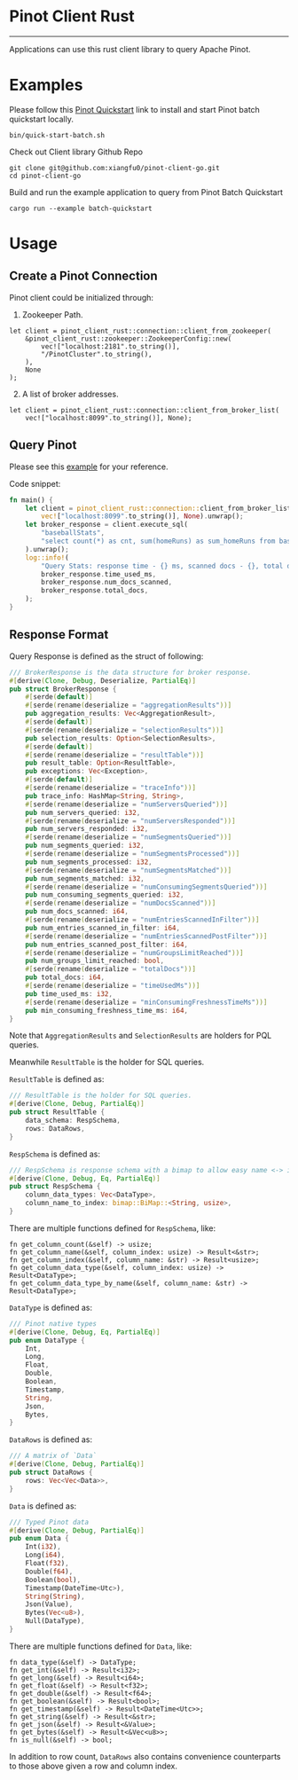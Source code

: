 Pinot Client Rust
===============
<!--[![GoDoc](https://img.shields.io/badge/go.dev-reference-007d9c?logo=go&logoColor=white)](https://pkg.go.dev/github.com/xiangfu0/pinot-client-go)-->
<!--[![Build Status](https://travis-ci.org/xiangfu0/pinot-client-go.svg?branch=master)](https://travis-ci.org/xiangfu0/pinot-client-go)-->

---

Applications can use this rust client library to query Apache Pinot.

Examples
========

Please follow this [Pinot Quickstart](https://docs.pinot.apache.org/basics/getting-started/running-pinot-locally) link to install and start Pinot batch quickstart locally.

```
bin/quick-start-batch.sh
```

Check out Client library Github Repo

```
git clone git@github.com:xiangfu0/pinot-client-go.git
cd pinot-client-go
```

Build and run the example application to query from Pinot Batch Quickstart

```
cargo run --example batch-quickstart
```

Usage
=====

Create a Pinot Connection
-------------------------

Pinot client could be initialized through:

1. Zookeeper Path.

```
let client = pinot_client_rust::connection::client_from_zookeeper(
    &pinot_client_rust::zookeeper::ZookeeperConfig::new(
        vec!["localhost:2181".to_string()],
        "/PinotCluster".to_string(),
    ),
    None
);
```


2. A list of broker addresses.

```
let client = pinot_client_rust::connection::client_from_broker_list(
    vec!["localhost:8099".to_string()], None);
```


Query Pinot
-----------

Please see this [example](todo/examples/batch-quickstart.rs) for your reference.

Code snippet:
```rust
fn main() {
    let client = pinot_client_rust::connection::client_from_broker_list(
        vec!["localhost:8099".to_string()], None).unwrap();
    let broker_response = client.execute_sql(
        "baseballStats",
        "select count(*) as cnt, sum(homeRuns) as sum_homeRuns from baseballStats group by teamID limit 10"
    ).unwrap();
    log::info!(
        "Query Stats: response time - {} ms, scanned docs - {}, total docs - {}",
        broker_response.time_used_ms,
        broker_response.num_docs_scanned,
        broker_response.total_docs,
    );
}
```

Response Format
---------------

Query Response is defined as the struct of following:

```rust
/// BrokerResponse is the data structure for broker response.
#[derive(Clone, Debug, Deserialize, PartialEq)]
pub struct BrokerResponse {
    #[serde(default)]
    #[serde(rename(deserialize = "aggregationResults"))]
    pub aggregation_results: Vec<AggregationResult>,
    #[serde(default)]
    #[serde(rename(deserialize = "selectionResults"))]
    pub selection_results: Option<SelectionResults>,
    #[serde(default)]
    #[serde(rename(deserialize = "resultTable"))]
    pub result_table: Option<ResultTable>,
    pub exceptions: Vec<Exception>,
    #[serde(default)]
    #[serde(rename(deserialize = "traceInfo"))]
    pub trace_info: HashMap<String, String>,
    #[serde(rename(deserialize = "numServersQueried"))]
    pub num_servers_queried: i32,
    #[serde(rename(deserialize = "numServersResponded"))]
    pub num_servers_responded: i32,
    #[serde(rename(deserialize = "numSegmentsQueried"))]
    pub num_segments_queried: i32,
    #[serde(rename(deserialize = "numSegmentsProcessed"))]
    pub num_segments_processed: i32,
    #[serde(rename(deserialize = "numSegmentsMatched"))]
    pub num_segments_matched: i32,
    #[serde(rename(deserialize = "numConsumingSegmentsQueried"))]
    pub num_consuming_segments_queried: i32,
    #[serde(rename(deserialize = "numDocsScanned"))]
    pub num_docs_scanned: i64,
    #[serde(rename(deserialize = "numEntriesScannedInFilter"))]
    pub num_entries_scanned_in_filter: i64,
    #[serde(rename(deserialize = "numEntriesScannedPostFilter"))]
    pub num_entries_scanned_post_filter: i64,
    #[serde(rename(deserialize = "numGroupsLimitReached"))]
    pub num_groups_limit_reached: bool,
    #[serde(rename(deserialize = "totalDocs"))]
    pub total_docs: i64,
    #[serde(rename(deserialize = "timeUsedMs"))]
    pub time_used_ms: i32,
    #[serde(rename(deserialize = "minConsumingFreshnessTimeMs"))]
    pub min_consuming_freshness_time_ms: i64,
}
```

Note that `AggregationResults` and `SelectionResults` are holders for PQL queries.

Meanwhile `ResultTable` is the holder for SQL queries.

`ResultTable` is defined as:

```rust
/// ResultTable is the holder for SQL queries.
#[derive(Clone, Debug, PartialEq)]
pub struct ResultTable {
    data_schema: RespSchema,
    rows: DataRows,
}
```

`RespSchema` is defined as:

```rust
/// RespSchema is response schema with a bimap to allow easy name <-> index retrieval
#[derive(Clone, Debug, Eq, PartialEq)]
pub struct RespSchema {
    column_data_types: Vec<DataType>,
    column_name_to_index: bimap::BiMap::<String, usize>,
}
```

There are multiple functions defined for `RespSchema`, like:

```
fn get_column_count(&self) -> usize;
fn get_column_name(&self, column_index: usize) -> Result<&str>;
fn get_column_index(&self, column_name: &str) -> Result<usize>;
fn get_column_data_type(&self, column_index: usize) -> Result<DataType>;
fn get_column_data_type_by_name(&self, column_name: &str) -> Result<DataType>;
```

`DataType` is defined as:

```rust
/// Pinot native types
#[derive(Clone, Debug, Eq, PartialEq)]
pub enum DataType {
    Int,
    Long,
    Float,
    Double,
    Boolean,
    Timestamp,
    String,
    Json,
    Bytes,
}
```

`DataRows` is defined as:

```rust
/// A matrix of `Data`
#[derive(Clone, Debug, PartialEq)]
pub struct DataRows {
    rows: Vec<Vec<Data>>,
}
```

`Data` is defined as:

```rust
/// Typed Pinot data
#[derive(Clone, Debug, PartialEq)]
pub enum Data {
    Int(i32),
    Long(i64),
    Float(f32),
    Double(f64),
    Boolean(bool),
    Timestamp(DateTime<Utc>),
    String(String),
    Json(Value),
    Bytes(Vec<u8>),
    Null(DataType),
}
```

There are multiple functions defined for `Data`, like:

```
fn data_type(&self) -> DataType;
fn get_int(&self) -> Result<i32>;
fn get_long(&self) -> Result<i64>;
fn get_float(&self) -> Result<f32>;
fn get_double(&self) -> Result<f64>;
fn get_boolean(&self) -> Result<bool>;
fn get_timestamp(&self) -> Result<DateTime<Utc>>;
fn get_string(&self) -> Result<&str>;
fn get_json(&self) -> Result<&Value>;
fn get_bytes(&self) -> Result<&Vec<u8>>;
fn is_null(&self) -> bool;
```

In addition to row count, `DataRows` also contains convenience counterparts to those above given a row and column index.
